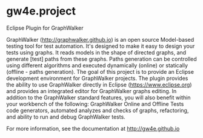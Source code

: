 # gw4e.project
Eclipse Plugin for GraphWalker

GraphWalker (http://graphwalker.github.io) is an open source Model-based testing tool for test automation. It's designed to make it easy to design your tests using graphs. It reads models in the shape of directed graphs, and generate [test] paths from these graphs. Paths generation can be controlled using different algorithms and executed dynamically (online) or statically (offline - paths generation). The goal of this project is to provide an Eclipse development environment for GraphWalker projects. The plugin provides the ability to use GraphWalker directly in Eclipse (https://www.eclipse.org) and provides an integrated editor for GraphWalker graphs editing. In addition to the GraphWalker standard features, you will also benefit within your workbench of the following: GraphWalker Online and Offline Tests code generators, automated analyzes and checks of graphs, refactoring, and ability to run and debug GraphWalker tests.

For more information, see the documentation at http://gw4e.github.io
